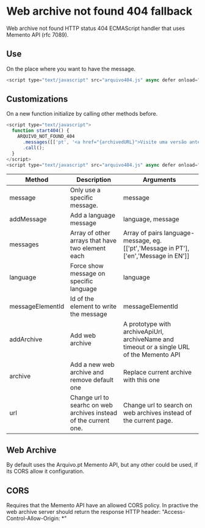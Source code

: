 # Web archive not found 404 fallback

Web archive not found HTTP status 404 ECMAScript handler that uses Memento API (rfc 7089).

## Use 

On the place where you want to have the message.
```js
<script type="text/javascript" src="arquivo404.js" async defer onload="ARQUIVO_NOT_FOUND_404.call();"></script>
```

## Customizations

On a new function initialize by calling other methods before.

```js
<script type="text/javascript">
  function start404() {
    ARQUIVO_NOT_FOUND_404
      .messages([['pt', '<a href="{archivedURL}">Visite uma versão anterior desta página de {day} {monthLong}, {year}.</a>']])
      .call();
  }
</script>
<script type="text/javascript" src="arquivo404.js" async defer onload="start404();"></script>
```

| Method | Description | Arguments |
| -- | -- | -- |
| message | Only use a specific message. | message |
| addMessage | Add a language message | language, message | 
| messages | Array of other arrays that have two element each | Array of pairs language-message, eg. [['pt','Message in PT'],['en','Message in EN']]
| language | Force show message on specific language | language |
| messageElementId | Id of the element to write the message | messageElementId |
| addArchive | Add web archive | A prototype with archiveApiUrl, archiveName and timeout or a single URL of the Memento API |
| archive | Add a new web archive and remove default one | Replace current archive with this one |
| url | Change url to searhc on web archives instead of the current one. | Change url to search on web archives instead of the current page. |


## Web Archive
By default uses the Arquivo.pt Memento API, but any other could be used, if its CORS allow it configuration.

## CORS
Requires that the Memento API have an allowed CORS policy.
In practive the web archive server should return the response HTTP header: \"Access-Control-Allow-Origin: \*\"
